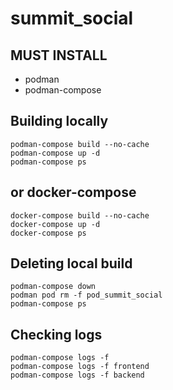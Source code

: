 # summit_social

## MUST INSTALL
- podman
- podman-compose

## Building locally
```
podman-compose build --no-cache
podman-compose up -d
podman-compose ps
```

## or docker-compose
```
docker-compose build --no-cache
docker-compose up -d
docker-compose ps
```

## Deleting local build
```
podman-compose down
podman pod rm -f pod_summit_social
podman-compose ps
```


## Checking logs
```
podman-compose logs -f
podman-compose logs -f frontend
podman-compose logs -f backend
```
